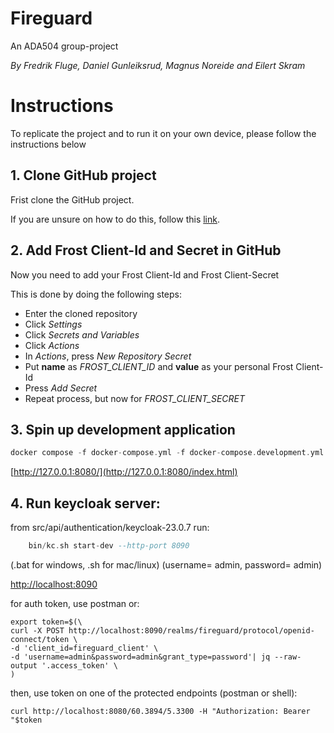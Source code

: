 # Fireguard
 An ADA504 group-project

*By Fredrik Fluge, Daniel Gunleiksrud, Magnus Noreide and Eilert Skram*



# Instructions 

To replicate the project and to run it on your own device, please follow the instructions below

## 1. Clone GitHub project
Frist clone the GitHub project.

If you are unsure on how to do this, follow this [link](https://docs.github.com/en/repositories/creating-and-managing-repositories/cloning-a-repository).

## 2. Add Frost Client-Id and Secret in GitHub
Now you need to add your Frost Client-Id and Frost Client-Secret

This is done by doing the following steps:
- Enter the cloned repository
- Click *Settings*
- Click *Secrets and Variables*
- Click *Actions*
- In *Actions*, press *New Repository Secret*
- Put **name** as *FROST_CLIENT_ID* and **value** as your personal Frost Client-Id
- Press *Add Secret*
- Repeat process, but now for *FROST_CLIENT_SECRET*

## 3. Spin up development application
```haskell
docker compose -f docker-compose.yml -f docker-compose.development.yml up
```

[http://127.0.0.1:8080/](http://127.0.0.1:8080/index.html)

## 4. Run keycloak server:

from src/api/authentication/keycloak-23.0.7 run:

```haskell
    bin/kc.sh start-dev --http-port 8090
```

(.bat for windows, .sh for mac/linux)
 (username= admin, password= admin)

[http://localhost:8090](http://127.0.0.1:8090)

for auth token, use postman or:

```shell
export token=$(\
curl -X POST http://localhost:8090/realms/fireguard/protocol/openid-connect/token \
-d 'client_id=fireguard_client' \
-d 'username=admin&password=admin&grant_type=password'| jq --raw-output '.access_token' \
)
```

then, use token on one of the protected endpoints (postman or shell):
```shell
curl http://localhost:8080/60.3894/5.3300 -H "Authorization: Bearer "$token
```
